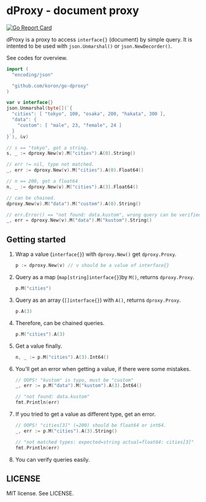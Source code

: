 # dProxy - document proxy

[![Go Report Card](https://goreportcard.com/badge/github.com/koron/go-dproxy)](https://goreportcard.com/report/github.com/koron/go-dproxy)

dProxy is a proxy to access `interface{}` (document) by simple query.
It is intented to be used with `json.Unmarshal()` or `json.NewDecorder()`.

See codes for overview.

```go
import (
  "encoding/json"

  "github.com/koron/go-dproxy"
)

var v interface{}
json.Unmarshal(byte[](`{
  "cities": [ "tokyo", 100, "osaka", 200, "hakata", 300 ],
  "data": {
    "custom": [ "male", 23, "female", 24 ]
  }
}`), &v)

// s == "tokyo", got a string.
s, _ := dproxy.New(v).M("cities").A(0).String()

// err != nil, type not matched.
_, err := dproxy.New(v).M("cities").A(0).Float64()

// n == 200, got a float64
n, _ := dproxy.New(v).M("cities").A(3).Float64()

// can be chained.
dproxy.New(v).M("data").M("custom").A(0).String()

// err.Error() == "not found: data.kustom", wrong query can be verified.
_, err = dproxy.New(v).M("data").M("kustom").String()
```


## Getting started

1.  Wrap a value (`interface{}`) with `dproxy.New()` get `dproxy.Proxy`.

    ```go
    p := dproxy.New(v) // v should be a value of interface{}
    ```

2.  Query as a map (`map[string]interface{}`)by `M()`, returns `dproxy.Proxy`.

    ```go
    p.M("cities")
    ```

3.  Query as an array (`[]interface{}`) with `A()`, returns `dproxy.Proxy`.

    ```go
    p.A(3)
    ```

4.  Therefore, can be chained queries.

    ```go
    p.M("cities").A(3)
    ```

5.  Get a value finally.

    ```go
    n, _ := p.M("cities").A(3).Int64()
    ```

6.  You'll get an error when getting a value, if there were some mistakes.

    ```go
    // OOPS! "kustom" is typo, must be "custom"
    _, err := p.M("data").M("kustom").A(3).Int64()

    // "not found: data.kustom"
    fmt.Println(err)
    ```

7.  If you tried to get a value as different type, get an error.

    ```go
    // OOPS! "cities[3]" (=200) should be float64 or int64.
    _, err := p.M("cities").A(3).String()

    // "not matched types: expected=string actual=float64: cities[3]"
    fmt.Println(err)
    ```

8.  You can verify queries easily.


## LICENSE

MIT license.  See LICENSE.
